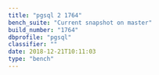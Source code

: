 ```yaml
---
title: "pgsql 2 1764"
bench_suite: "Current snapshot on master"
build_number: "1764"
dbprofile: "pgsql"
classifier: ""
date: 2018-12-21T10:11:03
type: "bench"
---
```


